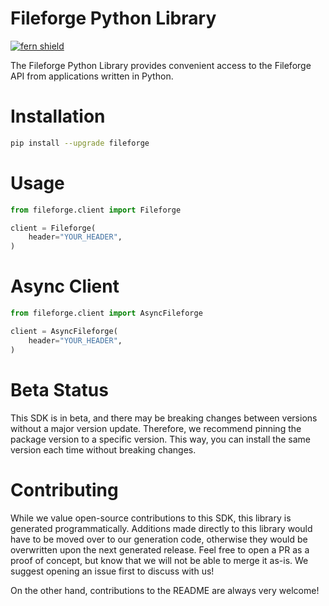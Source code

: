 <!-- Begin Title, generated by Fern  -->
# Fileforge Python Library

[![fern shield](https://img.shields.io/badge/%F0%9F%8C%BF-SDK%20generated%20by%20Fern-brightgreen)](https://github.com/fern-api/fern)

The Fileforge Python Library provides convenient access to the Fileforge API from applications written in Python.
<!-- End Title  -->

<!-- Begin Installation, generated by Fern  -->
# Installation

```sh
pip install --upgrade fileforge
```
<!-- End Installation  -->

<!-- Begin Usage, generated by Fern  -->
# Usage

```python
from fileforge.client import Fileforge

client = Fileforge(
    header="YOUR_HEADER",
)
```
<!-- End Usage  -->

<!-- Begin Async Usage, generated by Fern  -->
# Async Client

```python
from fileforge.client import AsyncFileforge

client = AsyncFileforge(
    header="YOUR_HEADER",
)
```
<!-- End Async Usage  -->

<!-- Begin Status, generated by Fern  -->
# Beta Status

This SDK is in beta, and there may be breaking changes between versions without a major 
version update. Therefore, we recommend pinning the package version to a specific version. 
This way, you can install the same version each time without breaking changes.
<!-- End Status  -->

<!-- Begin Contributing, generated by Fern  -->
# Contributing

While we value open-source contributions to this SDK, this library is generated programmatically. 
Additions made directly to this library would have to be moved over to our generation code, 
otherwise they would be overwritten upon the next generated release. Feel free to open a PR as
 a proof of concept, but know that we will not be able to merge it as-is. We suggest opening 
an issue first to discuss with us!

On the other hand, contributions to the README are always very welcome!
<!-- End Contributing  -->

